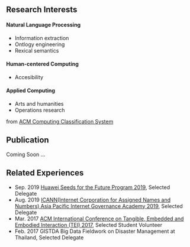 ## Research Interests
#### Natural Language Processing
* Information extraction
* Ontlogy engineering
* Rexical semantics
#### Human-centered Computing
* Accesibility
#### Applied Computing
* Arts and humanities
* Operations research

from [ACM Computing Classification System](https://dl.acm.org/ccs)



## Publication
Coming Soon ...

## Related Experiences
* Sep. 2019 [Huawei Seeds for the Future Program 2019](https://www.huawei.com/minisite/seeds-for-the-future/index.html), Selected Delegate
* Aug. 2019 [ICANN(Internet Corporation for Assigned Names and Numbers) Asia Pacific Internet Governance Academy 2019](https://www.icann.org/en/announcements/details/apply-now-the-asia-pacific-internet-governance-academy-2019-14-5-2019-en), Selected Delegate	           
* Mar. 2017 [ACM International Conference on Tangible, Embedded and Embodied Interaction (TEI) 2017](https://tei.acm.org/2017/), Selected Student Volunteer		           
* Feb. 2017 GISTDA Big Data Fieldwork on Disaster Management at Thailand, Selected Delegate		
